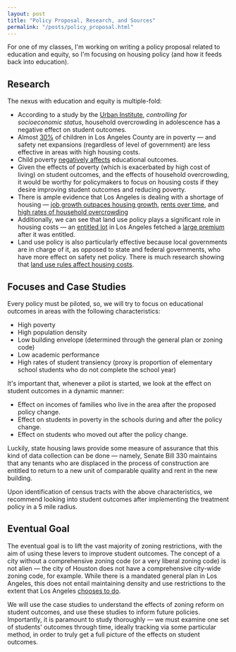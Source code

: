 ```yaml
---
layout: post
title: "Policy Proposal, Research, and Sources"
permalink: "/posts/policy_proposal.html"
---
```

For one of my classes, I'm working on writing a policy proposal related to education and equity, so I'm focusing on housing policy (and how it feeds back into education).
## Research
The nexus with education and equity is multiple-fold:
- According to a study by the [Urban Institute](https://pubmed.ncbi.nlm.nih.gov/27103537/), *controlling for socioeconomic status*, household overcrowding in adolescence has a negative effect on student outcomes.
- Almost [30%](https://www.ppic.org/publication/geography-of-child-poverty-in-california/) of children in Los Angeles County are in poverty — and safety net expansions (regardless of level of government) are less effective in areas with high housing costs.
- Child poverty [negatively affects](https://www.ncbi.nlm.nih.gov/pmc/articles/PMC2528798/) educational outcomes.
- Given the effects of poverty (which is exacerbated by high cost of living) on student outcomes, and the effects of household overcrowding, it would be worthy for policymakers to focus on housing costs if they desire improving student outcomes and reducing poverty.
- There is ample evidence that Los Angeles is dealing with a shortage of housing — [job growth outpaces housing growth](https://laist.com/news/housing-homelessness/housing-jobs-los-angeles-california-stessa-rhna-housing-element), [rents over time](https://www.zumper.com/rent-research/los-angeles-ca), and [high rates of household overcrowding](https://www.latimes.com/california/story/2022-10-19/los-angeles-history-overcrowding-united-states)
- Additionally, we can see that land use policy plays a significant role in housing costs — an [entitled lot](https://therealdeal.com/la/2018/09/07/a-market-grows-for-entitled-la-properties/) in Los Angeles fetched a [large premium](https://therealdeal.com/la/2018/09/07/a-market-grows-for-entitled-la-properties/) after it was entitled.
- Land use policy is also particularly effective because local governments are in charge of it, as opposed to state and federal governments, who have more effect on safety net policy. There is much research showing that [land use rules affect housing costs](https://ternercenter.berkeley.edu/research-and-policy/land-use-politics-housing-costs-and-segregation-in-california-cities/).

## Focuses and Case Studies

Every policy must be piloted, so, we will try to focus on educational outcomes in areas with the following characteristics:
- High poverty
- High population density
- Low building envelope (determined through the general plan or zoning code)
- Low academic performance
- High rates of student transiency (proxy is proportion of elementary school students who do not complete the school year)

It's important that, whenever a pilot is started, we look at the effect on student outcomes in a dynamic manner:
- Effect on incomes of families who live in the area after the proposed policy change.
- Effect on students in poverty in the schools during and after the policy change.
- Effect on students who moved out after the policy change.

Luckily, state housing laws provide some measure of assurance that this kind of data collection can be done — namely, Senate Bill 330 maintains that any tenants who are displaced in the process of construction are entitled to return to a new unit of comparable quality and rent in the new building. 

Upon identification of census tracts with the above characteristics, we recommend looking into student outcomes after implementing the treatment policy in a 5 mile radius.

## Eventual Goal

The eventual goal is to lift the vast majority of zoning restrictions, with the aim of using these levers to improve student outcomes. The concept of a city without a comprehensive zoning code (or a very liberal zoning code) is not alien — the city of Houston does not have a comprehensive city-wide zoning code, for example. While there is a mandated general plan in Los Angeles, this does not entail maintaining density and use restrictions to the extent that Los Angeles [chooses to do](https://belonging.berkeley.edu/single-family-zoning-greater-los-angeles).

We will use the case studies to understand the effects of zoning reform on student outcomes, and use these studies to inform future policies. Importantly, it is paramount to study thoroughly — we must examine one set of students' outcomes through time, ideally tracking via some particular method, in order to truly get a full picture of the effects on student outcomes.
